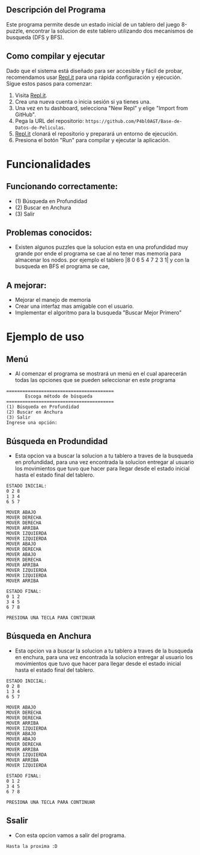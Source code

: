 ## Descripción del Programa
Este programa permite desde un estado inicial de un tablero del juego 8-puzzle, encontrar la solucion de este tablero utilizando dos mecanismos de busqueda (DFS y BFS).

## Como compilar y ejecutar
Dado que el sistema está diseñado para ser accesible y fácil de probar, recomendamos usar [Repl.it](http://repl.it/) para una rápida configuración y ejecución. Sigue estos pasos para comenzar:

1. Visita [Repl.it](https://repl.it/).
2. Crea una nueva cuenta o inicia sesión si ya tienes una.
3. Una vez en tu dashboard, selecciona "New Repl" y elige "Import from GitHub".
4. Pega la URL del repositorio: `https://github.com/P4bl0AGT/Base-de-Datos-de-Peliculas`.
5. [Repl.it](http://repl.it/) clonará el repositorio y preparará un entorno de ejecución.
6. Presiona el botón "Run" para compilar y ejecutar la aplicación.

# Funcionalidades

## Funcionando correctamente:
* (1) Búsqueda en Profundidad
* (2) Buscar en Anchura
* (3) Salir

## Problemas conocidos:
* Existen algunos puzzles que la solucion esta en una profundidad muy grande por ende el programa se cae al no tener mas memoria para almacenar los nodos. por ejemplo el tablero
|8 0 6 5 4 7 2 3 1|
y con la busqueda en BFS el programa se cae,

## A mejorar:
* Mejorar el manejo de memoria
* Crear una interfaz mas amigable con el usuario.
* Implementar el algoritmo para la busqueda "Buscar Mejor Primero"

# Ejemplo de uso

## Menú

* Al comenzar el programa se mostrará un menú en el cual aparecerán todas las opciones que se pueden seleccionar en este programa

````
========================================
       Escoga método de búsqueda
========================================
(1) Búsqueda en Profundidad
(2) Buscar en Anchura
(3) Salir
Ingrese una opción:
````

## Búsqueda en Produndidad

* Esta opcion va a buscar la solucion a tu tablero a traves de la busqueda en profundidad, para una vez encontrada la solucion entregar al usuario los movimientos que tuvo que hacer para llegar desde el estado inicial hasta el estado final del tablero.

````
ESTADO INICIAL:
0 2 8 
1 3 4 
6 5 7 

MOVER ABAJO
MOVER DERECHA
MOVER DERECHA
MOVER ARRIBA
MOVER IZQUIERDA
MOVER IZQUIERDA
MOVER ABAJO
MOVER DERECHA
MOVER ABAJO
MOVER DERECHA
MOVER ARRIBA
MOVER IZQUIERDA
MOVER IZQUIERDA
MOVER ARRIBA

ESTADO FINAL:
0 1 2 
3 4 5 
6 7 8 

PRESIONA UNA TECLA PARA CONTINUAR
````

## Búsqueda en Anchura

* Esta opcion va a buscar la solucion a tu tablero a traves de la busqueda en enchura, para una vez encontrada la solucion entregar al usuario los movimientos que tuvo que hacer para llegar desde el estado inicial hasta el estado final del tablero.

````
ESTADO INICIAL:
0 2 8 
1 3 4 
6 5 7 

MOVER ABAJO
MOVER DERECHA
MOVER DERECHA
MOVER ARRIBA
MOVER IZQUIERDA
MOVER ABAJO
MOVER ABAJO
MOVER DERECHA
MOVER ARRIBA
MOVER IZQUIERDA
MOVER ARRIBA
MOVER IZQUIERDA

ESTADO FINAL:
0 1 2 
3 4 5 
6 7 8 

PRESIONA UNA TECLA PARA CONTINUAR
````

## Ssalir

* Con esta opcion vamos a salir del programa.

````
Hasta la proxima :D 
````
